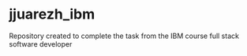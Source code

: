 # jjuarezh_ibm
Repository created to complete the task from the IBM course full stack software developer
